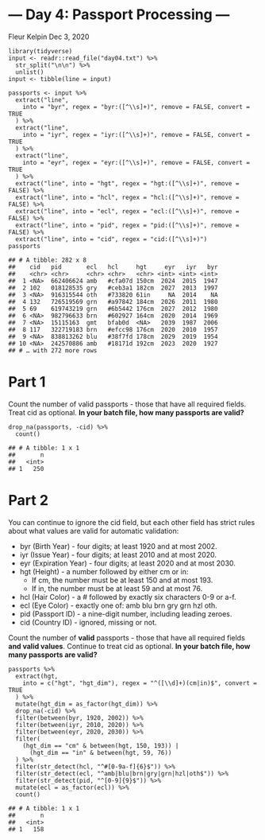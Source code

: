 — Day 4: Passport Processing —
================
Fleur Kelpin
Dec 3, 2020

    library(tidyverse)
    input <- readr::read_file("day04.txt") %>%
      str_split("\n\n") %>%
      unlist()
    input <- tibble(line = input)

    passports <- input %>%
      extract("line",
        into = "byr", regex = "byr:([^\\s]+)", remove = FALSE, convert = TRUE
      ) %>%
      extract("line",
        into = "iyr", regex = "iyr:([^\\s]+)", remove = FALSE, convert = TRUE
      ) %>%
      extract("line",
        into = "eyr", regex = "eyr:([^\\s]+)", remove = FALSE, convert = TRUE
      ) %>%
      extract("line", into = "hgt", regex = "hgt:([^\\s]+)", remove = FALSE) %>%
      extract("line", into = "hcl", regex = "hcl:([^\\s]+)", remove = FALSE) %>%
      extract("line", into = "ecl", regex = "ecl:([^\\s]+)", remove = FALSE) %>%
      extract("line", into = "pid", regex = "pid:([^\\s]+)", remove = FALSE) %>%
      extract("line", into = "cid", regex = "cid:([^\\s]+)")
    passports

    ## # A tibble: 282 x 8
    ##    cid   pid       ecl   hcl     hgt     eyr   iyr   byr
    ##    <chr> <chr>     <chr> <chr>   <chr> <int> <int> <int>
    ##  1 <NA>  662406624 amb   #cfa07d 150cm  2024  2015  1947
    ##  2 102   018128535 gry   #ceb3a1 182cm  2027  2013  1997
    ##  3 <NA>  916315544 oth   #733820 61in     NA  2014    NA
    ##  4 132   726519569 grn   #a97842 184cm  2026  2011  1980
    ##  5 69    619743219 grn   #6b5442 176cm  2027  2012  1980
    ##  6 <NA>  982796633 brn   #602927 164cm  2020  2014  1969
    ##  7 <NA>  15115163  gmt   bfab0d  <NA>   2039  1987  2006
    ##  8 117   322719183 brn   #efcc98 176cm  2020  2010  1957
    ##  9 <NA>  838813262 blu   #38f7fd 178cm  2029  2019  1954
    ## 10 <NA>  242570886 amb   #18171d 192cm  2023  2020  1927
    ## # … with 272 more rows

# Part 1

Count the number of valid passports - those that have all required
fields. Treat cid as optional. **In your batch file, how many passports
are valid?**

    drop_na(passports, -cid) %>%
      count()

    ## # A tibble: 1 x 1
    ##       n
    ##   <int>
    ## 1   250

# Part 2

You can continue to ignore the cid field, but each other field has
strict rules about what values are valid for automatic validation:

-   byr (Birth Year) - four digits; at least 1920 and at most 2002.
-   iyr (Issue Year) - four digits; at least 2010 and at most 2020.
-   eyr (Expiration Year) - four digits; at least 2020 and at most 2030.
-   hgt (Height) - a number followed by either cm or in:
    -   If cm, the number must be at least 150 and at most 193.
    -   If in, the number must be at least 59 and at most 76.
-   hcl (Hair Color) - a \# followed by exactly six characters 0-9 or
    a-f.
-   ecl (Eye Color) - exactly one of: amb blu brn gry grn hzl oth.
-   pid (Passport ID) - a nine-digit number, including leading zeroes.
-   cid (Country ID) - ignored, missing or not.

Count the number of **valid** passports - those that have all required
fields **and valid values**. Continue to treat cid as optional. **In
your batch file, how many passports are valid?**

    passports %>%
      extract(hgt,
        into = c("hgt", "hgt_dim"), regex = "^([\\d]+)(cm|in)$", convert = TRUE
      ) %>%
      mutate(hgt_dim = as_factor(hgt_dim)) %>%
      drop_na(-cid) %>%
      filter(between(byr, 1920, 2002)) %>%
      filter(between(iyr, 2010, 2020)) %>%
      filter(between(eyr, 2020, 2030)) %>%
      filter(
        (hgt_dim == "cm" & between(hgt, 150, 193)) |
          (hgt_dim == "in" & between(hgt, 59, 76))
      ) %>%
      filter(str_detect(hcl, "^#[0-9a-f]{6}$")) %>%
      filter(str_detect(ecl, "^amb|blu|brn|gry|grn|hzl|oth$")) %>%
      filter(str_detect(pid, "^[0-9]{9}$")) %>%
      mutate(ecl = as_factor(ecl)) %>%
      count()

    ## # A tibble: 1 x 1
    ##       n
    ##   <int>
    ## 1   158
